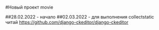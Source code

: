 #Новый проект movie

##28.02.2022 - начало
##02.03.2022 - для выполнения collectstatic читай https://github.com/django-ckeditor/django-ckeditor